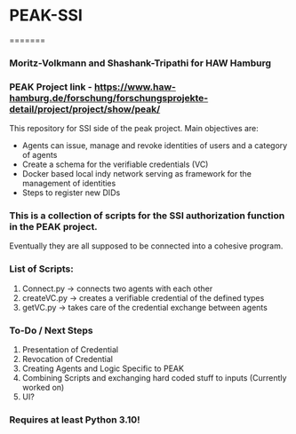 # PEAK-SSI
=======
### Moritz-Volkmann and Shashank-Tripathi for HAW Hamburg

### PEAK Project link - https://www.haw-hamburg.de/forschung/forschungsprojekte-detail/project/project/show/peak/

This repository for SSI side of the peak project. Main objectives are:
* Agents can issue, manage and revoke identities of users and a category of agents
* Create a schema for the verifiable credentials (VC)
* Docker based local indy network serving as framework for the management of identities
* Steps to register new DIDs

### This is a collection of scripts for the SSI authorization function in the PEAK project.
Eventually they are all supposed to be connected into a cohesive program.

### List of Scripts:

1. Connect.py -> connects two agents with each other
2. createVC.py -> creates a verifiable credential of the defined types
3. getVC.py -> takes care of the credential exchange between agents
### To-Do / Next Steps

1. Presentation of Credential
2. Revocation of Credential
3. Creating Agents and Logic Specific to PEAK
4. Combining Scripts and exchanging hard coded stuff to inputs (Currently worked on)
5. UI?

### Requires at least Python 3.10!